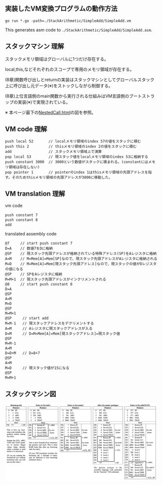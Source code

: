 ## 実装したVM変換プログラムの動作方法

```
go run *.go -path=./StackArithmetic/SimpleAdd/SimpleAdd.vm
```

This generates asm code to `./StackArithmetic/SimpleAdd/SimpleAdd.asm`.

## スタックマシン 理解

スタックメモリ領域はグローバルに1つだけ存在する。

local,this,などそれぞれのスコープで専用のメモリ領域が存在する。

(8章)関数呼び出しとreturnの実装はスタックマシンとしてグローバルスタック上に呼び出し元データ(※)をストックしながら制御する。

(8章)上位言語側のmain関数から実行される仕組みはVM言語側のブートストラップの実装(※)で実現されている。

※ 本ページ最下の[NestedCall.html](../08/FunctionCalls/NestedCall/NestedCall.html)の図を参照。

## VM code 理解

```
push local 52       // localメモリ領域のindex 57の値をスタックに積む
push this 2         // thisメモリ領域のindex 2の値をスタックに積む
add                 // スタックメモリ領域上で演算
pop local 53        // 現スタック値をlocalメモリ領域のindex 53に格納する
push constant 3000  // 3000という数値がスタックに積まれる。(constantにはメモリ領域は存在しない)
pop pointer 1       // pointerのindex 1はthisメモリ領域の先頭アドレスを指す。そのためthisメモリ領域の先頭アドレスが3000に移動した。
```

## VM translation 理解

vm code

```
push constant 7
push constant 8
add
```

translated assembly code

```
@7     // start push constant 7
D=A    // 数値7をDに格納
@SP    // 現スタック先頭アドレスが格納されている特殊アドレス(SP)をAレジスタに格納
A=M    // M=Mem[A]=Mem[SP]なので、現スタック先頭アドレスがAレジスタに格納される
M=D    // M=Mem[A]=Mem[現スタック先頭アドレス]なので、現スタックの値がDレジスタの値になる
@SP    // SPをAレジスタに格納
M=M+1  // 現スタック先頭アドレスがインクリメントされる
@8     // start push constant 8
D=A
@SP
A=M
M=D
@SP
M=M+1
@SP     // start add
M=M-1   // 現スタックアドレスをデクリメントする
A=M     // Aレジスタに現スタックアドレスが入る
D=M     // D=M=Mem[A]=Mem[現スタックアドレス]=現スタック値
@SP
M=M-1
A=M
D=D+M   // D=8+7
@SP
A=M
M=D     // 現スタック値が15になる
@SP
M=M+1
```

## スタックマシン図

![image](../08/FunctionCalls/NestedCall/NestedCall.png)